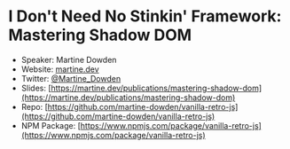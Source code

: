 # I Don't Need No Stinkin' Framework: Mastering Shadow DOM

* Speaker: Martine Dowden
* Website: [martine.dev](https://martine.dev)
* Twitter: [@Martine_Dowden](https://twitter.com/Martine_Dowden)
* Slides: [https://martine.dev/publications/mastering-shadow-dom](https://martine.dev/publications/mastering-shadow-dom)
* Repo: [https://github.com/martine-dowden/vanilla-retro-js](https://github.com/martine-dowden/vanilla-retro-js)
* NPM Package: [https://www.npmjs.com/package/vanilla-retro-js](https://www.npmjs.com/package/vanilla-retro-js)

